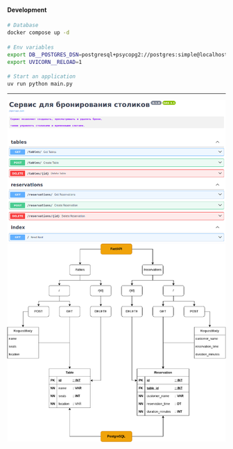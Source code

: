 #### Development
```bash
# Database
docker compose up -d

# Env variables
export DB__POSTGRES_DSN=postgresql+psycopg2://postgres:simple@localhost:5454/restaurant_table_reservations
export UVICORN__RELOAD=1

# Start an application
uv run python main.py
```

---

<p align="center">
  <img src="./_readme/rest-api.png" />
  <img src="./_readme/Diagram.drawio.png" />
</p>
